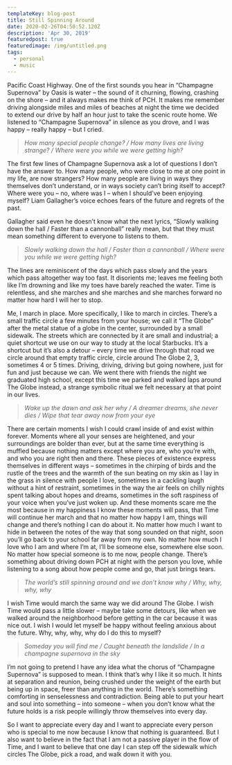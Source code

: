 ```yaml
---
templateKey: blog-post
title: Still Spinning Around
date: 2020-02-26T04:50:52.120Z
description: 'Apr 30, 2019'
featuredpost: true
featuredimage: /img/untitled.png
tags:
  - personal
  - music
---
```

Pacific Coast Highway. One of the first sounds you hear in “Champagne Supernova” by Oasis is water – the sound of it churning, flowing, crashing on the shore – and it always makes me think of PCH. It makes me remember driving alongside miles and miles of beaches at night the time we decided to extend our drive by half an hour just to take the scenic route home. We listened to “Champagne Supernova” in silence as you drove, and I was happy – really happy – but I cried. 

> _How many special people change? / How many lives are living strange? / Where were you while we were getting high?_

The first few lines of Champagne Supernova ask a lot of questions I don’t have the answer to. How many people, who were close to me at one point in my life, are now strangers? How many people are living in ways they themselves don’t understand, or in ways society can’t bring itself to accept? Where were you – no, where was I – when I should’ve been enjoying myself? Liam Gallagher’s voice echoes fears of the future and regrets of the past. 

Gallagher said even he doesn’t know what the next lyrics, “Slowly walking down the hall / Faster than a cannonball” really mean, but that they must mean something different to everyone to listens to them. 

> _Slowly walking down the hall / Faster than a cannonball / Where were you while we were getting high?_

The lines are reminiscent of the days which pass slowly and the years which pass altogether way too fast. It disorients me; leaves me feeling both like I’m drowning and like my toes have barely reached the water. Time is relentless, and she marches and she marches and she marches forward no matter how hard I will her to stop. 

Me, I march in place. More specifically, I like to march in circles. There’s a small traffic circle a few minutes from your house; we call it “The Globe” after the metal statue of a globe in the center, surrounded by a small sidewalk. The streets which are connected by it are small and industrial; a quiet shortcut we use on our way to study at the local Starbucks. It’s a shortcut but it’s also a detour – every time we drive through that road we circle around that empty traffic circle, circle around The Globe 2, 3, sometimes 4 or 5 times. Driving, driving, driving but going nowhere, just for fun and just because we can. We went there with friends the night we graduated high school, except this time we parked and walked laps around The Globe instead, a strange symbolic ritual we felt necessary at that point in our lives.  

> _Wake up the dawn and ask her why / A dreamer dreams, she never dies / Wipe that tear away now from your eye_

There are certain moments I wish I could crawl inside of and exist within forever. Moments where all your senses are heightened, and your surroundings are bolder than ever, but at the same time everything is muffled because nothing matters except where you are, who you’re with, and who you are right then and there. These pieces of existence express themselves in different ways – sometimes in the chirping of birds and the rustle of the trees and the warmth of the sun beating on my skin as I lay in the grass in silence with people I love, sometimes in a cackling laugh without a hint of restraint, sometimes in the way the air feels on chilly nights spent talking about hopes and dreams, sometimes in the soft raspiness of your voice when you’ve just woken up. And these moments scare me the most because in my happiness I know these moments will pass, that Time will continue her march and that no matter how happy I am, things will change and there’s nothing I can do about it. No matter how much I want to hide in between the notes of the way that song sounded on that night, soon you’ll go back to your school far away from my own. No matter how much I love who I am and where I’m at, I’ll be someone else, somewhere else soon. No matter how special someone is to me now, people change. There’s something about driving down PCH at night with the person you love, while listening to a song about how people come and go, that just brings tears. 

> _The world’s still spinning around and we don’t know why / Why, why, why, why_

I wish Time would march the same way we did around The Globe. I wish Time would pass a little slower – maybe take some detours, like when we walked around the neighborhood before getting in the car because it was nice out. I wish I would let myself be happy without feeling anxious about the future. Why, why, why, why do I do this to myself? 

> _Someday you will find me / Caught beneath the landslide / In a champagne supernova in the sky_

I’m not going to pretend I have any idea what the chorus of “Champagne Supernova” is supposed to mean. I think that’s why I like it so much. It hints at separation and reunion, being crushed under the weight of the earth but being up in space, freer than anything in the world. There’s something comforting in senselessness and contradiction. Being able to put your heart and soul into something – into someone – when you don’t know what the future holds is a risk people willingly throw themselves into every day.  

So I want to appreciate every day and I want to appreciate every person who is special to me now because I know that nothing is guaranteed. But I also want to believe in the fact that I am not a passive player in the flow of Time, and I want to believe that one day I can step off the sidewalk which circles The Globe, pick a road, and walk down it with you.
